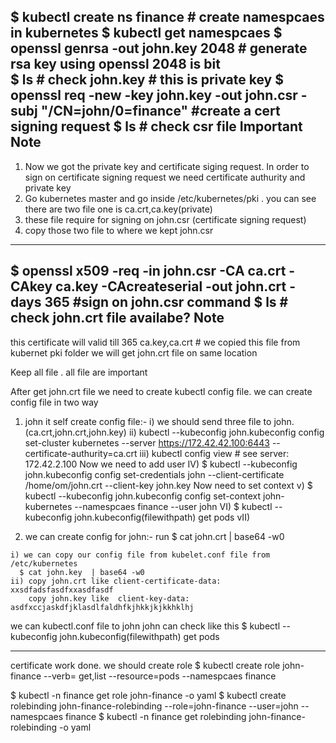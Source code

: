 $ kubectl create ns finance # create namespcaes in kubernetes
$ kubectl get namespcaes
$ openssl genrsa -out john.key 2048 # generate rsa key using openssl 2048 is bit  
$ ls # check john.key  # this is private key
$ openssl req -new -key john.key -out john.csr -subj "/CN=john/0=finance"  #create a cert signing request 
$ ls # check csr file
Important Note
-----------------------------------------------------------------
 1. Now we got the private key and certificate siging request. In order to sign on certificate signing request we need certificate authurity and private key
 2. Go kubernetes master and go inside /etc/kubernetes/pki . you can see there are two file one is ca.crt,ca.key(private)
 3. these file require for  signing on john.csr (certificate signing request)
 4. copy those two file to where we kept john.csr  
 -----------------------------------------------------------------
 $  openssl x509 -req -in john.csr -CA ca.crt -CAkey ca.key -CAcreateserial -out john.crt -days 365     #sign on john.csr command
 $ ls # check john.crt file availabe?
Note
------------------------------------------------------------------
   this certificate will valid till 365
   ca.key,ca.crt  # we copied this file from kubernet pki folder
   we will get john.crt file on same location
  
  Keep all file . all file are important
  
 After get john.crt file we need to create kubectl config file.
 we can create config file in two way
  1. john it self create config file:-
     i) we should send three file to john. (ca.crt,john.crt,john.key)
	 ii) kubectl --kubeconfig john.kubeconfig config set-cluster kubernetes --server https://172.42.42.100:6443 --certificate-authurity=ca.crt
	 iii) kubectl config view   # see server: 172.42.2.100
	 Now we need to add user
	 IV) $ kubectl --kubeconfig john.kubeconfig config set-credentials john --client-certificate /home/om/john.crt --client-key john.key
	 Now need to set context
	 v) $ kubectl --kubeconfig john.kubeconfig config set-context john-kubernetes --namespcaes finance --user john
	 VI) $ kubectl --kubeconfig john.kubeconfig(filewithpath) get pods
	 vII)
	 
  2. we can create config for john:- 
     run $ cat john.crt | base64 -w0 
	 
    i) we can copy our config file from kubelet.conf file from /etc/kubernetes
      $ cat john.key  | base64 -w0
	ii) copy john.crt like client-certificate-data: xxsdfadsfasdfxxasdfasdf
        copy john.key like  client-key-data: asdfxccjaskdfjklasdlfaldhfkjhkkjkjkkhklhj

   we can kubectl.conf file to john 
   john can check like this
   $ kubectl --kubeconfig john.kubeconfig(filewithpath) get pods
		
------------------------------------------------------------------

certificate work done. we should create role 
$ kubectl create role john-finance --verb= get,list --resource=pods --namespcaes finance

$ kubectl -n finance get role john-finance -o yaml
$ kubectl create rolebinding john-finance-rolebinding --role=john-finance --user=john --namespcaes finance
$ kubectl -n finance get rolebinding john-finance-rolebinding -o yaml

